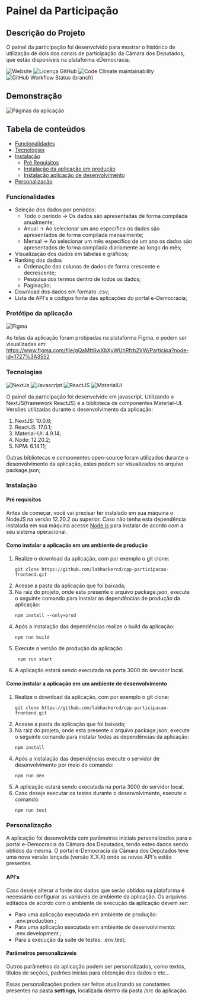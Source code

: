 # Painel da Participação

## Descrição do Projeto
O painel da participação foi desenvolvido para mostrar o histórico de utilização de dois dos canais de participação da Câmara dos Deputados, que estão disponíveis na plataforma eDemocracia.

![Website](https://img.shields.io/website?down_color=red&down_message=offline&style=flat-square&up_color=green&up_message=online&url=https%3A%2F%2Ftes.edemocracia.camara.leg.br%2Fparticipacao%2Faudiencias)
![Licença GitHub](https://img.shields.io/github/license/labhackercd/cpp-participacao-frontend?style=flat-square)
![Code Climate maintainability](https://img.shields.io/codeclimate/maintainability/labhackercd/cpp-participacao-frontend?style=flat-square)
![GitHub Workflow Status (branch)](https://img.shields.io/github/workflow/status/labhackercd/cpp-participacao-frontend/CI/dev?label=build-dev&style=flat-square)

## Demonstração
  ![Páginas da aplicação](https://user-images.githubusercontent.com/20937190/123280087-da95a300-d4de-11eb-86a0-34a93a51c52d.gif)

## Tabela de conteúdos
   * [Funcionalidades](#funcionalidades)
   * [Tecnologias](#tecnologias)
   * [Instalação](#instalação)
	   * [Pré Requisitos](#pré-requisitos)
	   * [Instalação da aplicação em produção](#como-instalar-a-aplicação-em-um-ambiente-de-produção)
	   * [Instalação aplicação de desenvolvimento](#como-instalar-a-aplicação-em-um-ambiente-de-desenvolvimento)
   * [Personalização](#personalização)

### Funcionalidades
 
 - Seleção dos dados por períodos:
	 - Todo o período -> Os dados são apresentadas de forma compilada anualmente;
	 - Anual -> Ao selecionar um ano específico os dados são apresentados de forma compilada mensalmente;
	 - Mensal -> Ao selecionar um mês específico de um ano os dados são apresentados de forma compilada diariamente ao longo do mês; 
 - Visualização dos dados em tabelas e gráficos;
 - Ranking dos dados
	 - Ordenação das colunas de dados de forma crescente e decrescente;
	 - Pesquisa dos termos dentro de todos os dados;
	 - Paginação;
 - Download dos dados em formato .csv;
 - Lista de API's e códigos fonte das aplicações do portal e-Democracia;


### Protótipo da aplicação
![Figma](https://img.shields.io/badge/figma-%23F24E1E.svg?style=for-the-badge&logo=figma&logoColor=white)

As telas da aplicação foram protipadas na plataforma Figma, e podem ser visualizadas em: <https://www.figma.com/file/gQaMtt8wXbXyWUhRfrb2VW/Participa?node-id=1727%3A3552>

### Tecnologias
![NextJs](https://img.shields.io/badge/next.js-000000?style=for-the-badge&logo=next-dot-js&logoColor=white)
![Javascript](https://img.shields.io/badge/JavaScript-323330?style=for-the-badge&logo=javascript&logoColor=F7DF1E)
![ReactJS](https://img.shields.io/badge/React-20232A?style=for-the-badge&logo=react&logoColor=61DAFB)
![MaterialUI](https://img.shields.io/badge/Material--UI-0081CB?style=for-the-badge&logo=material-ui&logoColor=white)

O painel da participação foi desenvolvido em javascript. Utilizando o NextJS(framework ReactJS) e a biblioteca de componentes Material-UI.
Versões utilizadas durante o desenvolvimento da aplicação:

 1. NextJS: 10.0.6;
 2. ReactJS: 17.0.1;
 3. Material-UI: 4.9.14;
 4. Node: 12.20.2;
 5. NPM: 6.14.11;

Outras bibliotecas e componentes open-source foram utilizados durante o desenvolvimento da aplicação, estes podem ser visualizados no arquivo package.json;


### Instalação

#### Pré requisitos
Antes de começar, você vai precisar ter instalado em sua máquina o NodeJS na versão 12.20.2 ou superior. Caso não tenha esta dependência instalada em sua máquina acesse [Node.js]([https://nodejs.org/en/](https://nodejs.org/en/)) para instalar de acordo com a seu sistema operacional.

#### Como instalar a aplicação em um ambiente de produção
 1. Realize o download da aplicação, com por exemplo o git clone:			 
    ```
    git clone https://github.com/labhackercd/cpp-participacao-frontend.git
    ```
 2.  Acesse a pasta da aplicação que foi baixada;
 3. Na raiz do projeto, onde esta presente o arquivo package.json, execute o seguinte comando para instalar as dependências de produção da aplicação:
    ```
    npm install --only=prod
    ```
 4. Após a instalação das dependências realize o build da aplicação:
    ```
    npm run build
    ```
 5. Execute a versão de produção da aplicação:
    ```
     npm run start
    ```
 6. A aplicação estará sendo executada na porta 3000 do servidor local.
 
 
#### Como instalar a aplicação em um ambiente de desenvolvimento
 1. Realize o download da aplicação, com por exemplo o git clone:
    ```
    git clone https://github.com/labhackercd/cpp-participacao-frontend.git
    ```
 2.  Acesse a pasta da aplicação que foi baixada;
 3. Na raiz do projeto, onde esta presente o arquivo package.json, execute o seguinte comando para instalar todas as dependências da aplicação:
    ```
    npm install
    ```
 4. Após a instalação das dependências execute o servidor de desenvolvimento por meio do comando:
    ```
    npm run dev
    ```
 5. A aplicação estará sendo executada na porta 3000 do servidor local.
 6. Caso deseje executar os testes durante o desenvolvimento, execute o comando: 
    ```
    npm run test
    ```

### Personalização

A aplicação foi desenvolvida com parâmetros iniciais personalizados para o portal e-Democracia da Câmara dos Deputados, tendo estes dados sendo obtidos da mesma. O portal e-Democracia da Câmara dos Deputados teve uma nova versão lançada (versão X.X.X) onde as novas API's estão presentes.

#### API's
Caso deseje alterar a fonte dos dados que serão obtidos na plataforma é necessário configurar as variáveis de ambiente da aplicação. Os arquivos editados de acordo com o ambiente de execução da aplicação devem ser:

 - Para uma aplicação executada em ambiente de produção: .env.production ;
 - Para uma aplicação executada em ambiente de desenvolvimento: .env.development ;
 - Para a execução da suite de testes: .env.test;

#### Parâmetros personalizáveis
Outros parâmetros da aplicação podem ser personalizados, como textos, títulos de seções, padrões inicias para obtenção dos dados e etc...

Essas personalizações podem ser feitas atualizando as constantes presentes na pasta **settings**, localizada dentro da pasta /src da aplicação.

<div align="center">
    <img src="https://user-images.githubusercontent.com/20937190/119523077-db59de80-bd52-11eb-8497-99af15000083.png" alt="" />
</div>

